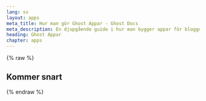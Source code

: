 ```yaml
---
lang: sv
layout: apps
meta_title: Hur man gör Ghost Appar - Ghost Docs
meta_description: En djupgående guide i hur man bygger appar för bloggningsplattformen Ghost.
heading: Ghost Appar
chapter: apps
---
```


{% raw %}

## Kommer snart

{% endraw %}
